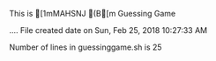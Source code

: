 This is [1mMAHSNJ (B[m Guessing Game 

....
 File created date on Sun, Feb 25, 2018 10:27:33 AM 

 Number of lines in guessinggame.sh is  25
